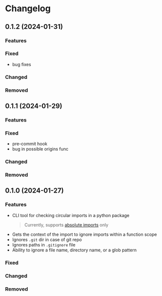 # Changelog

## 0.1.2 (2024-01-31)

### Features

### Fixed

- bug fixes

### Changed

### Removed

## 0.1.1 (2024-01-29)

### Features

### Fixed

- pre-commit hook
- bug in possible origins func

### Changed

### Removed

## 0.1.0 (2024-01-27)

### Features

- CLI tool for checking circular imports in a python package
    > Currently, supports [absolute imports](https://docs.python.org/3/reference/import.html#package-relative-imports) only
- Gets the context of the import to ignore imports within a function scope
- Ignores `.git` dir in case of git repo
- Ignores paths in `.gitignore` file
- Ability to ignore a file name, directory name, or a glob pattern

### Fixed

### Changed

### Removed
